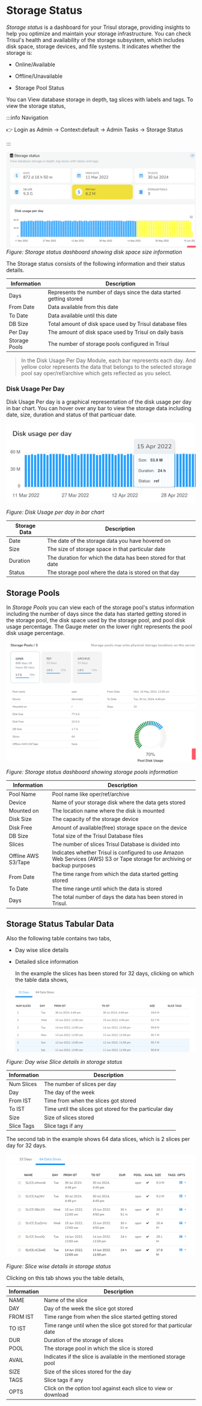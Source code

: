 

# Storage Status

*Storage status* is a dashboard for your Trisul storage, providing insights to help you optimize and maintain your storage infrastructure. You can check Trisul's health and availability of the storage subsystem, which includes disk space, storage devices, and file systems. It indicates whether the storage is:

- Online/Available

- Offline/Unavailable

- Storage Pool Status

You can View database storage in depth, tag slices with labels and tags. To view the storage status,

:::info Navigation

:point_right: Login as Admin &rarr; Context:default &rarr; Admin Tasks &rarr; Storage Status

:::

![](images/storagestatus1.png)  
*Figure: Storage status dashboard showing disk space size information*

The Storage status consists of the following information and their status details.

| Information   | Description                                                         |
| ------------- | ------------------------------------------------------------------- |
| Days          | Represents the number of days since the data started getting stored |
| From Date     | Data available from this date                                       |
| To Date       | Data available until this date                                      |
| DB Size       | Total amount of disk space used by Trisul database files            |
| Per Day       | The amount of disk space used by Trisul on daily basis              |
| Storage Pools | The number of storage pools configured in Trisul                    |

> In the Disk Usage Per Day Module, each bar represents each day. And yellow color represents the data that belongs to the selected storage pool say oper/ref/archive which gets reflected as you select.

### Disk Usage Per Day

Disk Usage Per day is a graphical representation of the disk usage per day in bar chart. You can hover over any bar to view the storage data including date, size, duration and status of that particuar date.

![](images/diskusageperday.png)

*Figure: Disk Usage per day in bar chart*

| Storage Data | Description                                                   |
| ------------ | ------------------------------------------------------------- |
| Date         | The date of the storage data you have hovered on              |
| Size         | The size of storage space in that particular date             |
| Duration     | The duration for which the data has been stored for that date |
| Status       | The storage pool where the data is stored on that day         |

## Storage Pools

In *Storage Pools* you can view each of the storage pool's status information including the number of days since the data has started getting stored in the storage pool, the disk space used by the storage pool, and pool disk usage percentage. The Gauge meter on the lower right represents the pool disk usage percentage.

![](images/storagestatus2.png)

*Figure: Storage status dashboard showing storage pools information*

| Information         | Description                                                                         |
| ------------------- | ----------------------------------------------------------------------------------- |
| Pool Name           | Pool name like oper/ref/archive                                                     |
| Device              | Name of your storage disk where the data gets stored                                |
| Mounted on          | The location name where the disk is mounted                                         |
| Disk Size           | The capacity of the storage device                                                  |
| Disk Free           | Amount of available(free) storage space on the device                               |
| DB Size             | Total size of the Trisul Database files                                             |
| Slices              | The number of slices Trisul Database is divided into                                |
| Offline AWS S3/Tape | Indicates whether Trisul is configured to use Amazon Web Services (AWS) S3 or Tape storage for archiving or backup purposes                                                                            |
| From Date           | The time range from which the data started getting stored                           |
| To Date             | The time range until which the data is stored                                       |
| Days                | The total number of days the data has been stored in Trisul.                        |

## Storage Status Tabular Data

Also the following table contains two tabs,

- Day wise slice details

- Detailed slice information
  
  In the example the slices has been stored for 32 days, clicking on which the table data shows,

![](images/storagestatus3.png)

*Figure: Day wise Slice details in storage status*

| Information | Description                                             |
| ----------- | ------------------------------------------------------- |
| Num Slices  | The number of slices per day                            |
| Day         | The day of the week                                     |
| From IST    | Time from when the slices got stored                    |
| To IST      | Time until the slices got stored for the particular day |
| Size        | Size of slices stored                                   |
| Slice Tags  | Slice tags if any                                       |

The second tab in the example shows 64 data slices, which is 2 slices per day for 32 days.

![](images/storagestatus4.png)

*Figure: Slice wise details in storage status*

Clicking on this tab shows you the table details,

| Information | Description                                                         |
| ----------- | ------------------------------------------------------------------- |
| NAME        | Name of the slice                                                   |
| DAY         | Day of the week the slice got stored                                |
| FROM IST    | Time range from when the slice started getting stored               |
| TO IST      | Time range until when the slice got stored for that particular date |
| DUR         | Duration of the storage of slices                                   |
| POOL        | The storage pool in which the slice is stored                       |
| AVAIL       | Indicates if the slice is available in the mentioned storage pool   |
| SIZE        | Size of the slices stored for the day                               |
| TAGS        | Slice tags if any                                                   |
| OPTS        | Click on the option tool against each slice to view or download     |
